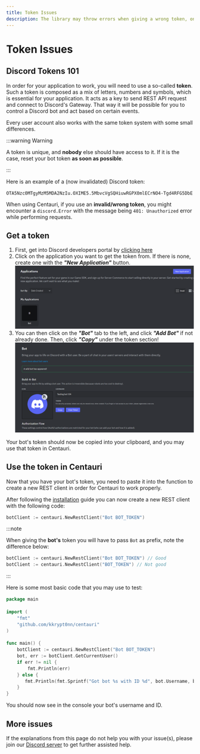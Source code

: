 ```yaml
---
title: Token Issues
description: The library may throw errors when giving a wrong token, on this page you will understand how to fix such issues.
---
```


# Token Issues

## Discord Tokens 101

In order for your application to work, you will need to use a so-called **token**. Such a token is composed as a mix of letters, numbers and symbols, which is essential for your application. It acts as a key to send REST API request and connect to Discord's Gateway. That way it will be possible for you to control a Discord bot and act based on certain events.

Every user account also works with the same token system with some small differences.

:::warning Warning

A token is unique, and **nobody** else should have access to it. If it is the case, reset your bot token **as soon as possible**.

:::

Here is an example of a (now invalidated) Discord token:

```
OTA5Nzc0MTgyMzM5MDA2NzIu.OXIME5.5MbvcVgSQHiuwRGPX0mlECrNO4-Tgd4RFG5DbE
```

When using Centauri, if you use an **invalid/wrong token**, you might encounter a `discord.Error` with the message being `401: Unauthorized` error while performing requests.

## Get a token

1. First, get into Discord developers portal by [clicking here](https://discord.com/developers/applications)
2. Click on the application you want to get the token from. If there is none, create one with the **_"New Application"_** button.
   ![Developer Portal Page](portal_page.png)
3. You can then click on the **_"Bot"_** tab to the left, and click **_"Add Bot"_** if not already done. Then, click **_"Copy"_** under the token section!
   ![Copy bot's token](bot_token.png)

Your bot's token should now be copied into your clipboard, and you may use that token in Centauri.

## Use the token in Centauri

Now that you have your bot's token, you need to paste it into the function to create a new REST client in order for Centauri to work properly.

After following the [installation](/docs/installation/) guide you can now create a new REST client with the following code:

```go
botClient := centauri.NewRestClient("Bot BOT_TOKEN")
```

:::note

When giving the **bot's** token you will have to pass `Bot` as prefix, note the difference below:

```go
botClient := centauri.NewRestClient("Bot BOT_TOKEN") // Good
botClient := centauri.NewRestClient("BOT_TOKEN") // Not good
```

:::

Here is some most basic code that you may use to test:

```go showLineNumbers
package main

import (
	"fmt"
	"github.com/kkrypt0nn/centauri"
)

func main() {
	botClient := centauri.NewRestClient("Bot BOT_TOKEN")
	bot, err := botClient.GetCurrentUser()
	if err != nil {
		fmt.Println(err)
	} else {
       fmt.Println(fmt.Sprintf("Got bot %s with ID %d", bot.Username, bot.ID))
	}
}
```

You should now see in the console your bot's username and ID.

## More issues

If the explanations from this page do not help you with your issue(s), please join our [Discord server](https://discord.gg/feA6ZGRgpw) to get further assisted help.
